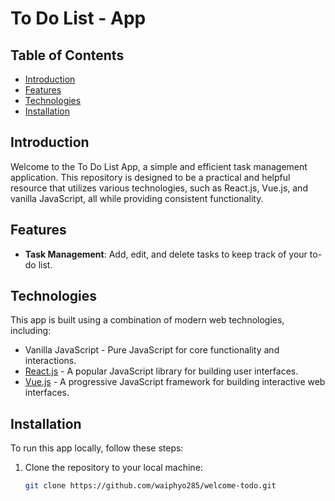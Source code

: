 # To Do List - App

## Table of Contents
- [Introduction](#introduction)
- [Features](#features)
- [Technologies](#technologies)
- [Installation](#installation)

## Introduction

Welcome to the To Do List App, a simple and efficient task management application. This repository is designed to be a practical and helpful resource that utilizes various technologies, such as React.js, Vue.js, and vanilla JavaScript, all while providing consistent functionality.

## Features

- **Task Management**: Add, edit, and delete tasks to keep track of your to-do list.

## Technologies

This app is built using a combination of modern web technologies, including:

- Vanilla JavaScript - Pure JavaScript for core functionality and interactions.
- [React.js](https://reactjs.org/) - A popular JavaScript library for building user interfaces.
- [Vue.js](https://vuejs.org/) - A progressive JavaScript framework for building interactive web interfaces.


## Installation

To run this app locally, follow these steps:

1. Clone the repository to your local machine:

   ```bash
   git clone https://github.com/waiphyo285/welcome-todo.git
